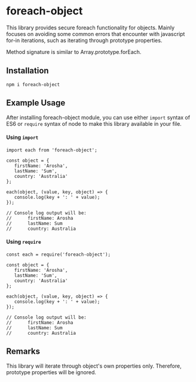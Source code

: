 # foreach-object

This library provides secure foreach functionality for objects. 
 Mainly focuses on avoiding some common errors that encounter with javascript for-in iterations, such as iterating through prototype properties.

Method signature is similar to Array.prototype.forEach.

## Installation

```
npm i foreach-object
```

## Example Usage

After installing foreach-object module, you can use either `import` syntax of ES6 or `require` syntax of node to make this library available in your file.

#### Using `import`

```
import each from 'foreach-object';
   
const object = {
   firstName: 'Arosha',
   lastName: 'Sum',
   country: 'Australia'
};
   
each(object, (value, key, object) => {
   console.log(key + ': ' + value);
});
   
// Console log output will be:
//      firstName: Arosha
//      lastName: Sum
//      country: Australia
```

#### Using `require`

```
const each = require('foreach-object');

const object = {
   firstName: 'Arosha',
   lastName: 'Sum',
   country: 'Australia'
};
   
each(object, (value, key, object) => {
   console.log(key + ': ' + value);
});
   
// Console log output will be:
//      firstName: Arosha
//      lastName: Sum
//      country: Australia
```

## Remarks

This library will iterate through object's own properties only. Therefore, prototype properties will be ignored.
